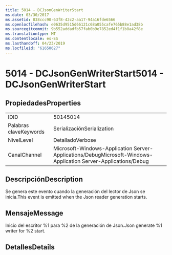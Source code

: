 ```yaml
---
title: 5014 - DCJsonGenWriterStart
ms.date: 03/30/2017
ms.assetid: 038ccc90-63f8-42c2-aa17-94a16fde6566
ms.openlocfilehash: e0635d9515d66121c68a055cafe765b88e1ad38b
ms.sourcegitcommit: 9b552addadfb57fab0b9e7852ed4f1f1b8a42f8e
ms.translationtype: MT
ms.contentlocale: es-ES
ms.lasthandoff: 04/23/2019
ms.locfileid: "61650627"
---
```

# <a name="5014---dcjsongenwriterstart"></a><span data-ttu-id="dd354-102">5014 - DCJsonGenWriterStart</span><span class="sxs-lookup"><span data-stu-id="dd354-102">5014 - DCJsonGenWriterStart</span></span>
## <a name="properties"></a><span data-ttu-id="dd354-103">Propiedades</span><span class="sxs-lookup"><span data-stu-id="dd354-103">Properties</span></span>  
  
|||  
|-|-|  
|<span data-ttu-id="dd354-104">ID</span><span class="sxs-lookup"><span data-stu-id="dd354-104">ID</span></span>|<span data-ttu-id="dd354-105">5014</span><span class="sxs-lookup"><span data-stu-id="dd354-105">5014</span></span>|  
|<span data-ttu-id="dd354-106">Palabras clave</span><span class="sxs-lookup"><span data-stu-id="dd354-106">Keywords</span></span>|<span data-ttu-id="dd354-107">Serialización</span><span class="sxs-lookup"><span data-stu-id="dd354-107">Serialization</span></span>|  
|<span data-ttu-id="dd354-108">Nivel</span><span class="sxs-lookup"><span data-stu-id="dd354-108">Level</span></span>|<span data-ttu-id="dd354-109">Detallado</span><span class="sxs-lookup"><span data-stu-id="dd354-109">Verbose</span></span>|  
|<span data-ttu-id="dd354-110">Canal</span><span class="sxs-lookup"><span data-stu-id="dd354-110">Channel</span></span>|<span data-ttu-id="dd354-111">Microsoft-Windows-Application Server-Applications/Debug</span><span class="sxs-lookup"><span data-stu-id="dd354-111">Microsoft-Windows-Application Server-Applications/Debug</span></span>|  
  
## <a name="description"></a><span data-ttu-id="dd354-112">Descripción</span><span class="sxs-lookup"><span data-stu-id="dd354-112">Description</span></span>  
 <span data-ttu-id="dd354-113">Se genera este evento cuando la generación del lector de Json se inicia.</span><span class="sxs-lookup"><span data-stu-id="dd354-113">This event is emitted when the Json reader generation starts.</span></span>  
  
## <a name="message"></a><span data-ttu-id="dd354-114">Mensaje</span><span class="sxs-lookup"><span data-stu-id="dd354-114">Message</span></span>  
 <span data-ttu-id="dd354-115">Inicio del escritor %1 para %2 de la generación de Json.</span><span class="sxs-lookup"><span data-stu-id="dd354-115">Json generate %1 writer for %2 start.</span></span>  
  
## <a name="details"></a><span data-ttu-id="dd354-116">Detalles</span><span class="sxs-lookup"><span data-stu-id="dd354-116">Details</span></span>
